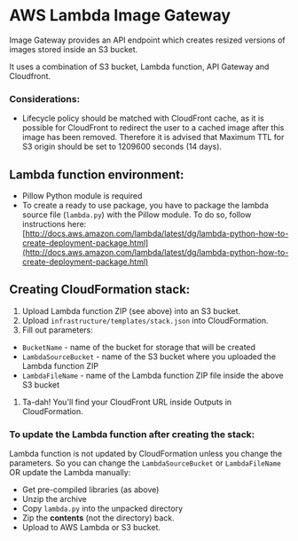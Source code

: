 # AWS Lambda Image Gateway

Image Gateway provides an API endpoint which creates resized versions of images stored inside an S3 bucket.

It uses a combination of S3 bucket, Lambda function, API Gateway and Cloudfront.

### Considerations:
- Lifecycle policy should be matched with CloudFront cache, as it is possible for CloudFront to redirect the user to a cached image after this image has been removed. Therefore it is advised that Maximum TTL for S3 origin should be set to 1209600 seconds (14 days).

## Lambda function environment:

- Pillow Python module is required 
- To create a ready to use package, you have to package the lambda source file (`lambda.py`) with the Pillow module. To do so, follow instructions here: [http://docs.aws.amazon.com/lambda/latest/dg/lambda-python-how-to-create-deployment-package.html](http://docs.aws.amazon.com/lambda/latest/dg/lambda-python-how-to-create-deployment-package.html)

## Creating CloudFormation stack:

1. Upload Lambda function ZIP (see above) into an S3 bucket.
1. Upload `infrastructure/templates/stack.json` into CloudFormation.
1. Fill out parameters:
  - `BucketName` - name of the bucket for storage that will be created
  - `LambdaSourceBucket` - name of the S3 bucket where you uploaded the Lambda function ZIP
  - `LambdaFileName` - name of the Lambda function ZIP file inside the above S3 bucket
1. Ta-dah! You'll find your CloudFront URL inside Outputs in CloudFormation.

### To update the Lambda function after creating the stack:
Lambda function is not updated by CloudFormation unless you change the parameters. So you can change the `LambdaSourceBucket` or `LambdaFileName` OR update
the Lambda manually:

- Get pre-compiled libraries (as above)
- Unzip the archive
- Copy `lambda.py` into the unpacked directory
- Zip the **contents** (not the directory) back.
- Upload to AWS Lambda or S3 bucket.

  
